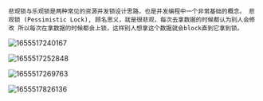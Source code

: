 `
悲观锁与乐观锁是两种常见的资源并发锁设计思路，也是并发编程中一个非常基础的概念。
悲观锁 (Pessimistic Lock), 顾名思义，就是很悲观，每次去拿数据的时候都认为别人会修改
所以每次在拿数据的时候都会上锁，这样别人想拿这个数据就会block直到它拿到锁。
`

![1655517240167](https://user-images.githubusercontent.com/68007558/174418026-aee6dbf2-1547-4068-be5f-8cbc2cba3e5e.png)


![1655517252848](https://user-images.githubusercontent.com/68007558/174418033-04601906-a4b5-4e91-ae34-64dcbd514d29.png)



![1655517269763](https://user-images.githubusercontent.com/68007558/174418039-5e73dbea-11d6-4684-b153-9d6426ad4436.png)



![1655517826136](https://user-images.githubusercontent.com/68007558/174418300-891c76b5-8c0d-42a9-a91b-5fe0cbf7def6.png)





